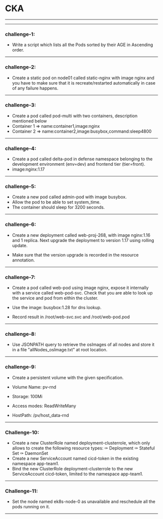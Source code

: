 # CKA
-------------------------------------------------------------------------------
-------------------------------------------------------------------------------
### challenge-1: 
* Write a script which lists all the Pods sorted by their AGE in Ascending order.
-------------------------------------------------------------------------------
### challenge-2: 
* Create a static pod on node01 called static-nginx with image nginx and you have to make sure that it is recreate/restarted automatically in case of any failure happens.
-------------------------------------------------------------------------------
### challenge-3: 
* Create a pod called pod-multi with two containers, description mentioned below
* Container 1 => name:container1,image:nginx
* Container 2 => name:container2,image:busybox,command:sleep4800
-------------------------------------------------------------------------------
### challenge-4: 
* Create a pod called delta-pod in defense namespace belonging to the development environment (env=dev) and frontend tier (tier=front).
* image:nginx:1.17
-------------------------------------------------------------------------------
### challenge-5: 
* Create a new pod called admin-pod with image busybox.
* Allow the pod to be able to set system_time.
* The container should sleep for 3200 seconds.
-------------------------------------------------------------------------------
### challenge-6:
* Create a new deployment called web-proj-268, with image nginx:1.16 and 1 replica. Next upgrade the deployment to version 1.17 using rolling update.

* Make sure that the version upgrade is recorded in the resource annotation.
-------------------------------------------------------------------------------
### challenge-7:
* Create a pod called web-pod using image nginx, expose it internally with a service called web-pod-svc. Check that you are able to look up the service and pod from eithin the cluster.

* Use the image: busybox:1.28 for dns lookup.
* Record result in /root/web-svc.svc and /root/web-pod.pod
-------------------------------------------------------------------------------
### challenge-8: 
* Use JSONPATH query to retrieve the osImages of all nodes and store it in a file "allNodes_osImage.txt" at root location.
-------------------------------------------------------------------------------
### challenge-9:
* Create a persistent volume with the given specification.

* Volume Name: pv-rnd
* Storage: 100Mi
* Access modes: ReadWriteMany
* HostPath: /pv/host_data-rnd
-------------------------------------------------------------------------------
### Challenge-10:
* Create a new ClusterRole named deployment-clusterrole, which only allows to create the following resource types:
✑ Deployment
✑ Stateful Set
✑ DaemonSet
* Create a new ServiceAccount named cicd-token in the existing namespace app-team1.
* Bind the new ClusterRole deployment-clusterrole to the new ServiceAccount cicd-token, limited to the namespace app-team1.
-------------------------------------------------------------------------------
### Challenge-11:
* Set the node named ek8s-node-0 as unavailable and reschedule all the pods running on it.
--------------------------------------------------------------------------------
